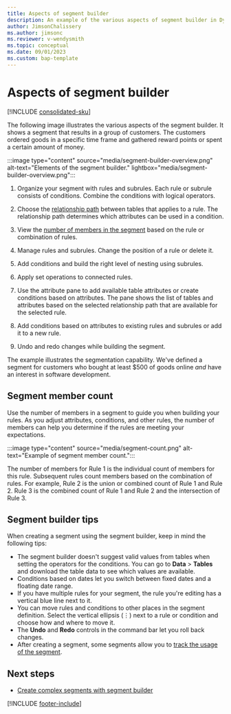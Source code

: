 ```yaml
---
title: Aspects of segment builder
description: An example of the various aspects of segment builder in Dynamics 365 Customer Insights - Data.
author: JimsonChalissery
ms.author: jimsonc
ms.reviewer: v-wendysmith
ms.topic: conceptual
ms.date: 09/01/2023
ms.custom: bap-template
---
```


# Aspects of segment builder

[!INCLUDE [consolidated-sku](./includes/consolidated-sku.md)]

The following image illustrates the various aspects of the segment builder. It shows a segment that results in a group of customers. The customers ordered goods in a specific time frame and gathered reward points or spent a certain amount of money.

:::image type="content" source="media/segment-builder-overview.png" alt-text="Elements of the segment builder." lightbox="media/segment-builder-overview.png":::

1. Organize your segment with rules and subrules. Each rule or subrule consists of conditions. Combine the conditions with logical operators.

1. Choose the [relationship path](relationships.md) between tables that applies to a rule. The relationship path determines which attributes can be used in a condition.

1. View the [number of members in the segment](#segment-member-count) based on the rule or combination of rules.

1. Manage rules and subrules. Change the position of a rule or delete it.

1. Add conditions and build the right level of nesting using subrules.

1. Apply set operations to connected rules.

1. Use the attribute pane to add available table attributes or create conditions based on attributes. The pane shows the list of tables and attributes based on the selected relationship path that are available for the selected rule.

1. Add conditions based on attributes to existing rules and subrules or add it to a new rule.

1. Undo and redo changes while building the segment.

The example illustrates the segmentation capability. We've defined a segment for customers who bought at least $500 of goods online *and* have an interest in software development.

## Segment member count

Use the number of members in a segment to guide you when building your rules. As you adjust attributes, conditions, and other rules, the number of members can help you determine if the rules are meeting your expectations.

:::image type="content" source="media/segment-count.png" alt-text="Example of segment member count.":::

The number of members for Rule 1 is the individual count of members for this rule. Subsequent rules count members based on the combination of rules. For example, Rule 2 is the union or combined count of Rule 1 and Rule 2. Rule 3 is the combined count of Rule 1 and Rule 2 and the intersection of Rule 3.

## Segment builder tips

When creating a segment using the segment builder, keep in mind the following tips:

- The segment builder doesn't suggest valid values from tables when setting the operators for the conditions. You can go to **Data** > **Tables** and download the table data to see which values are available.
- Conditions based on dates let you switch between fixed dates and a floating date range.
- If you have multiple rules for your segment, the rule you're editing has a vertical blue line next to it.
- You can move rules and conditions to other places in the segment definition. Select the vertical ellipsis (&vellip;) next to a rule or condition and choose how and where to move it.
- The **Undo** and **Redo** controls in the command bar let you roll back changes.
- After creating a segment, some segments allow you to [track the usage of the segment](segments-track-usage.md).

## Next steps

- [Create complex segments with segment builder](segment-builder.md)


[!INCLUDE [footer-include](includes/footer-banner.md)]
